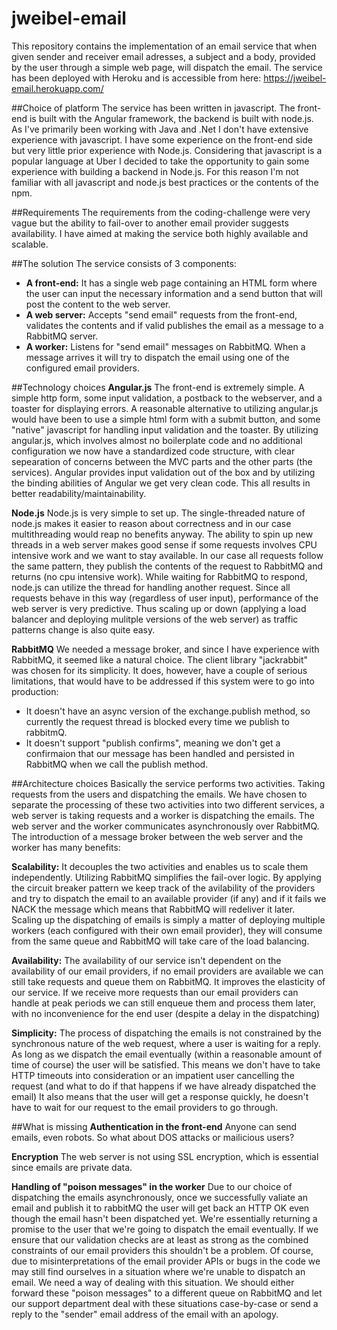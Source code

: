 # jweibel-email

This repository contains the implementation of an email service that when given sender and receiver email adresses, a subject and a body, provided by the user through a simple web page, will dispatch the email.
The service has been deployed with Heroku and is accessible from here: https://jweibel-email.herokuapp.com/

##Choice of platform
The service has been written in javascript. The front-end is built with the Angular framework, the backend is built with node.js.
As I've primarily been working with Java and .Net I don't have extensive experience with javascript. I have some experience on the front-end side but very little prior experience with Node.js.
Considering that javascript is a popular language at Uber I decided to take the opportunity to gain some experience with building a backend in Node.js.
For this reason I'm not familiar with all javascript and node.js best practices or the contents of the npm.

##Requirements
The requirements from the coding-challenge were very vague but the ability to fail-over to another email provider suggests availability.
I have aimed at making the service both highly available and scalable.

##The solution
The service consists of 3 components:

+ **A front-end:** It has a single web page containing an HTML form where the user can input the necessary information and a send button that will post the content to the web server.
+ **A web server:** Accepts "send email" requests from the front-end, validates the contents and if valid publishes the email as a message to a RabbitMQ server.
+ **A worker:** Listens for "send email" messages on RabbitMQ. When a message arrives it will try to dispatch the email using one of the configured email providers.


##Technology choices
**Angular.js**
The front-end is extremely simple. A simple http form, some input validation, a postback to the webserver, and a toaster for displaying errors.
A reasonable alternative to utilizing angular.js would have been to use a simple html form with a submit button, and some "native" javascript for handling input validation and the toaster.
By utilizing angular.js, which involves almost no boilerplate code and no additional configuration we now have a standardized code structure, with clear sepearation of concerns between the MVC parts and 
the other parts (the services). Angular provides input validation out of the box and by utilizing the binding abilities of Angular we get very clean code. 
This all results in better readability/maintainability.

**Node.js**
Node.js is very simple to set up. The single-threaded nature of node.js makes it easier to reason about correctness and in our case multithreading would reap no benefits anyway.
The ability to spin up new threads in a web server makes good sense if some requests involves CPU intensive work and we want to stay available.
In our case all requests follow the same pattern, they publish the contents of the request to RabbitMQ and returns (no cpu intensive work). While waiting for RabbitMQ to respond, node.js can utilize the thread for handling another request. 
Since all requests behave in this way (regardless of user input), performance of the web server is very predictive. Thus scaling up or down (applying a load balancer and deploying mulitple versions of the web server) as traffic patterns change is also quite easy.

**RabbitMQ**
We needed a message broker, and since I have experience with RabbitMQ, it seemed like a natural choice.
The client library "jackrabbit" was chosen for its simplicity.
It does, however, have a couple of serious limitations, that would have to be addressed if this system were to go into production:
+ It doesn't have an async version of the exchange.publish method, so currently the request thread is blocked every time we publish to rabbitmQ.
+ It doesn't support "publish confirms", meaning we don't get a confirmaion that our message has been handled and persisted in RabbitMQ when we call the publish method.

##Architecture choices
Basically the service performs two activities. Taking requests from the users and dispatching the emails.
We have chosen to separate the processing of these two activities into two different services, a web server is taking requests and a worker is dispatching the emails.
The web server and the worker communicates asynchronously over RabbitMQ.
The introduction of a message broker between the web server and the worker has many benefits:

**Scalability:**
It decouples the two activities and enables us to scale them independently.
Utilizing RabbitMQ simplifies the fail-over logic. By applying the circuit breaker pattern we keep track of the avilability of the providers and try to dispatch the email to an available provider (if any) and if it fails we NACK the message which means that RabbitMQ will redeliver it later.
Scaling up the dispatching of emails is simply a matter of deploying multiple workers (each configured with their own email provider), they will consume from the same queue and RabbitMQ will take care of the load balancing.

**Availability:**
The availability of our service isn't dependent on the availability of our email providers, if no email providers are available we can still take requests and queue them on RabbitMQ.
It improves the elasticity of our service. If we receive more requests than our email providers can handle at peak periods we can still enqueue them and process them later, with no inconvenience for the end user (despite a delay in the dispatching)

**Simplicity:**
The process of dispatching the emails is not constrained by the synchronous nature of the web request, where a user is waiting for a reply. 
As long as we dispatch the email eventually (within a reasonable amount of time of course) the user will be satisfied. 
This means we don't have to take HTTP timeouts into consideration or an impatient user cancelling the request (and what to do if that happens if we have already dispatched the email)
It also means that the user will get a response quickly, he doesn't have to wait for our request to the email providers to go through.

##What is missing
**Authentication in the front-end**
Anyone can send emails, even robots. So what about DOS attacks or mailicious users?

**Encryption**
The web server is not using SSL encryption, which is essential since emails are private data.

**Handling of "poison messages" in the worker**
Due to our choice of dispatching the emails asynchronously, once we successfully valiate an email and publish it to rabbitMQ the user will get back an HTTP OK even though the email hasn't been dispatched yet.
We're essentially returning a promise to the user that we're going to dispatch the email eventually.
If we ensure that our validation checks are at least as strong as the combined constraints of our email providers this shouldn't be a problem.
Of course, due to misinterpretations of the email provider APIs or bugs in the code we may still find ourselves in a situation where we're unable to dispatch an email.
We need a way of dealing with this situation. We should either forward these "poison messages" to a different queue on RabbitMQ and let our support department deal with these situations case-by-case or send a reply to the "sender" email address of the email with an apology.
